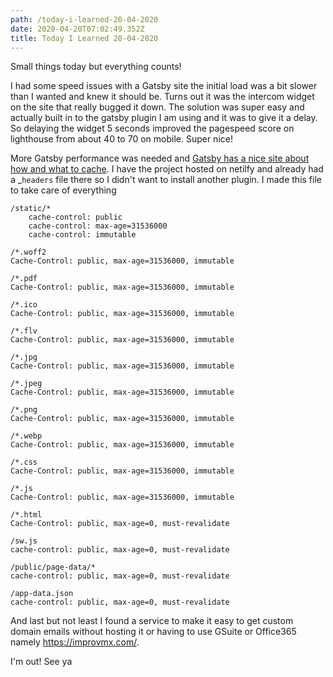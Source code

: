 ```yaml
---
path: /today-i-learned-20-04-2020
date: 2020-04-20T07:02:49.352Z
title: Today I Learned 20-04-2020
---
```

Small things today but everything counts!

I had some speed issues with a Gatsby site the initial load was a bit slower than I wanted and knew it should be. Turns out it was the intercom widget on the site that really bugged it down. The solution was super easy and actually built in to the gatsby plugin I am using and it was to give it a delay. So delaying the widget 5 seconds improved the pagespeed score on lighthouse from about 40 to 70 on mobile. Super nice!

More Gatsby performance was needed and [Gatsby has a nice site about how and what to cache](https://www.gatsbyjs.org/docs/caching/). I have the project hosted on netilfy and already had a _`headers` file there so I didn't want to install another plugin. I made this file to take care of everything

```
/static/*
    cache-control: public
    cache-control: max-age=31536000
    cache-control: immutable

/*.woff2
Cache-Control: public, max-age=31536000, immutable

/*.pdf
Cache-Control: public, max-age=31536000, immutable

/*.ico
Cache-Control: public, max-age=31536000, immutable

/*.flv
Cache-Control: public, max-age=31536000, immutable

/*.jpg
Cache-Control: public, max-age=31536000, immutable

/*.jpeg
Cache-Control: public, max-age=31536000, immutable

/*.png
Cache-Control: public, max-age=31536000, immutable

/*.webp
Cache-Control: public, max-age=31536000, immutable

/*.css
Cache-Control: public, max-age=31536000, immutable

/*.js
Cache-Control: public, max-age=31536000, immutable

/*.html
Cache-Control: public, max-age=0, must-revalidate

/sw.js
cache-control: public, max-age=0, must-revalidate

/public/page-data/*
cache-control: public, max-age=0, must-revalidate

/app-data.json
cache-control: public, max-age=0, must-revalidate
```

And last but not least I found a service to make it easy to get custom domain emails without hosting it or having to use GSuite or Office365 namely <https://improvmx.com/>. 

I'm out! See ya